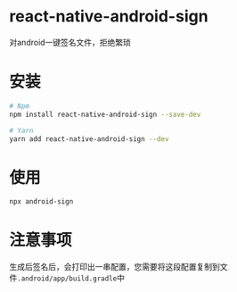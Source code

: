 # react-native-android-sign
对android一键签名文件，拒绝繁琐

# 安装
```bash
# Npm
npm install react-native-android-sign --save-dev

# Yarn
yarn add react-native-android-sign --dev
```

# 使用
```bash
npx android-sign
```

# 注意事项
生成后签名后，会打印出一串配置，您需要将这段配置复制到文件`.android/app/build.gradle`中
